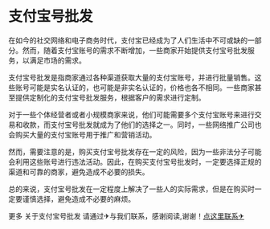 # 支付宝号批发

在如今的社交网络和电子商务时代，支付宝已经成为了人们生活中不可或缺的一部分。然而，随着支付宝账号的需求不断增加，一些商家开始提供支付宝号批发服务，以满足市场的需求。

支付宝号批发是指商家通过各种渠道获取大量的支付宝账号，并进行批量销售。这些账号可能是实名认证的，也可能是非实名认证的，价格也各不相同。一些商家甚至提供定制化的支付宝号批发服务，根据客户的需求进行定制。

对于一些个体经营者或者小规模商家来说，他们可能需要多个支付宝账号来进行交易和收款，而支付宝号批发就成为了他们的选择之一。同时，一些网络推广公司也会购买大量的支付宝账号用于推广和营销活动。

然而，需要注意的是，购买支付宝号批发存在一定的风险，因为一些非法分子可能会利用这些账号进行违法活动。因此，在购买支付宝号批发时，一定要选择正规的渠道和可靠的商家，避免造成不必要的损失。

总的来说，支付宝号批发在一定程度上解决了一些人的实际需求，但是在购买时一定要谨慎选择，避免造成不必要的麻烦。

更多 关于支付宝号批发 请通过✈与我们联系，感谢阅读,谢谢！[点这里联系✈](https://a.k02.cc)